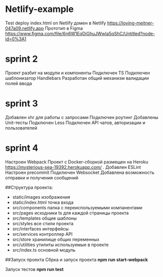 # Netlify-example
Test deploy index.html on Netlify
домен в Netlify https://loving-meitner-047a09.netlify.app
Прототип в Figma https://www.figma.com/file/6n6W1EqDiGhuJWwIa5qShC/Untitled?node-id=0%3A1

# sprint 2
Проект разбит на модули и компоненты 
Подключен TS
Подключен шаблонизатор Handlebars
Разработан общий механизм валидации полей ввода

# sprint 3
Добавлен xhr для работы с запросами
Подключен роутинг
Добавлены Unit-тесты
Подключен Less
Подключен API чатов, авторизации и пользователей 

# sprint 4
Настроен Webpack
Проект с Docker-сборкой размещен на Heroku https://mysterious-sea-19392.herokuapp.com/ .
Добавлен ESLint
Настроен precommit
Подключен Websocket Добавлена возможность отправки и получения сообщений 

##Структура проекта:

- static/images изображения
- static/index.html точка входа
- src/components папка с переиспользуемыми компанентами
- src/pages исходники ts для каждой страницы проекта
- src/templates общие шаблоны
- src/styles все стили проекта
- src/interfaces интерфейсы
- src/services контроллер API
- src/store хранилище общих переменных
- src/utilities утилиты используемые в проекте
- src/index.ts основной модуль

##Запуск проекта
Сбрка и запуск проекта **npm run start-webpack** 

Запуск тестов **npm run test**

 